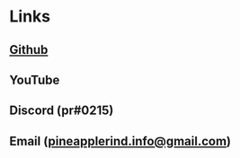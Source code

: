 # Links

## [Github](https://github.com)
## YouTube
## Discord (pr#0215)
## Email (pineapplerind.info@gmail.com)
